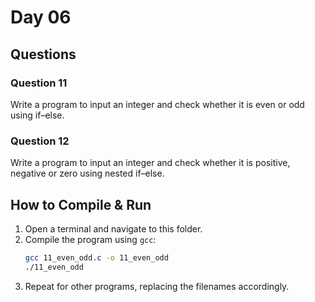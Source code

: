 # Day 06

## Questions

### Question 11
Write a program to input an integer and check whether it is even or odd using if–else.

### Question 12
Write a program to input an integer and check whether it is positive, negative or zero using nested if–else.

## How to Compile & Run

1. Open a terminal and navigate to this folder.
2. Compile the program using `gcc`:
   ```bash
   gcc 11_even_odd.c -o 11_even_odd
   ./11_even_odd
   ```
3. Repeat for other programs, replacing the filenames accordingly.